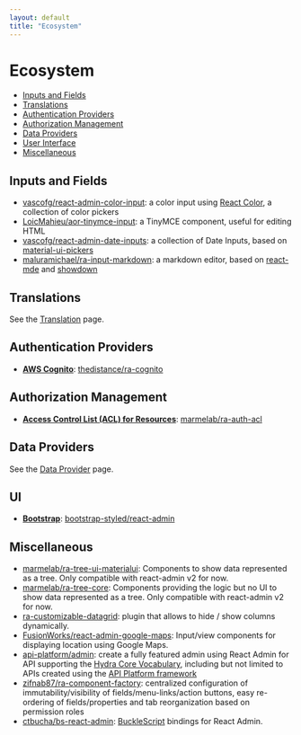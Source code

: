 ```yaml
---
layout: default
title: "Ecosystem"
---
```


# Ecosystem

- [Inputs and Fields](#inputs-and-fields)
- [Translations](#translations)
- [Authentication Providers](#authentication-providers)
- [Authorization Management](#authorization-management)
- [Data Providers](#data-providers)
- [User Interface](#ui)
- [Miscellaneous](#miscellaneous)

## Inputs and Fields

- [vascofg/react-admin-color-input](https://github.com/vascofg/react-admin-color-input): a color input using [React Color](http://casesandberg.github.io/react-color/), a collection of color pickers
- [LoicMahieu/aor-tinymce-input](https://github.com/LoicMahieu/aor-tinymce-input): a TinyMCE component, useful for editing HTML
- [vascofg/react-admin-date-inputs](https://github.com/vascofg/react-admin-date-inputs): a collection of Date Inputs, based on [material-ui-pickers](https://material-ui-pickers.firebaseapp.com/)
- [maluramichael/ra-input-markdown](https://github.com/maluramichael/ra-input-markdown): a markdown editor, based on [react-mde](https://github.com/andrerpena/react-mde) and [showdown](https://github.com/showdownjs/showdown)

## Translations

See the [Translation](./Translation.md#available-locales) page.

## Authentication Providers

* **[AWS Cognito](https://docs.aws.amazon.com/cognito/latest/developerguide/setting-up-the-javascript-sdk.html)**: [thedistance/ra-cognito](https://github.com/thedistance/ra-cognito)

## Authorization Management

* **[Access Control List (ACL) for Resources](https://github.com/marmelab/ra-auth-acl)**: [marmelab/ra-auth-acl](https://github.com/marmelab/ra-auth-acl)

## Data Providers

See the [Data Provider](./DataProviders.md#available-providers) page.

## UI

- [**Bootstrap**](https://getbootstrap.com/): [bootstrap-styled/react-admin](https://bootstrap-styled.github.io/react-admin)

## Miscellaneous

- [marmelab/ra-tree-ui-materialui](https://github.com/marmelab/react-admin/blob/master/packages/ra-tree-ui-materialui/): Components to show data represented as a tree. Only compatible with react-admin v2 for now. 
- [marmelab/ra-tree-core](https://github.com/marmelab/react-admin/blob/master/packages/ra-tree-core/): Components providing the logic but no UI to show data represented as a tree. Only compatible with react-admin v2 for now.
- [ra-customizable-datagrid](https://github.com/fizix-io/ra-customizable-datagrid): plugin that allows to hide / show columns dynamically.
- [FusionWorks/react-admin-google-maps](https://github.com/FusionWorks/react-admin-google-maps): Input/view components for displaying location using Google Maps.
- [api-platform/admin](https://api-platform.com/docs/admin): create a fully featured admin using React Admin for API supporting the [Hydra Core Vocabulary](http://www.hydra-cg.com/), including but not limited to APIs created using the [API Platform framework](https://api-platform.com)
- [zifnab87/ra-component-factory](https://github.com/zifnab87/ra-component-factory): centralized configuration of immutability/visibility of fields/menu-links/action buttons, easy re-ordering of fields/properties and tab reorganization based on permission roles
- [ctbucha/bs-react-admin](https://github.com/ctbucha/bs-react-admin): [BuckleScript](https://bucklescript.github.io/) bindings for React Admin.
